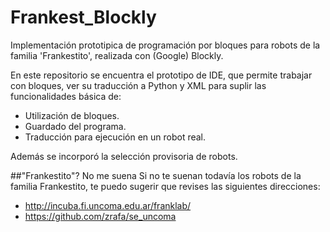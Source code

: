 # Frankest_Blockly
Implementación prototipica de programación por bloques para robots de la familia 'Frankestito', realizada con (Google) Blockly.

En este repositorio se encuentra el prototipo de IDE, que permite trabajar con bloques, ver su traducción a Python y XML para suplir las funcionalidades básica de:
- Utilización de bloques.
- Guardado del programa.
- Traducción para ejecución en un robot real.

Además se incorporó la selección provisoria de robots.

##"Frankestito"? No me suena
Si no te suenan todavía los robots de la familia Frankestito, te puedo sugerir que revises las siguientes direcciones: 
- http://incuba.fi.uncoma.edu.ar/franklab/
- https://github.com/zrafa/se_uncoma


